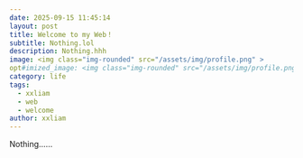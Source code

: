 ```yaml
---
date: 2025-09-15 11:45:14
layout: post
title: Welcome to my Web！
subtitle: Nothing.lol
description: Nothing.hhh
image: <img class="img-rounded" src="/assets/img/profile.png" >
opt#imized_image: <img class="img-rounded" src="/assets/img/profile.png" >
category: life
tags:
  - xxliam
  - web
  - welcome
author: xxliam
---
```


Nothing……
